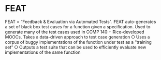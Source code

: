 # FEAT
FEAT = “Feedback & Evaluation via Automated Tests".
FEAT auto-generates a set of black box test cases for a function given a specification. Used to generate many of the test cases used in COMP 140 + Rice-developed MOOCs. 
Takes a data-driven approach to test case generation
○ Uses a corpus of buggy implementations of the function under test as a “training set”
○ Outputs a test suite that can be used to efficiently evaluate new implementations of the same function
